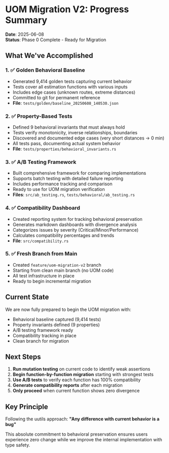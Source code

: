 # UOM Migration V2: Progress Summary

**Date**: 2025-06-08  
**Status**: Phase 0 Complete - Ready for Migration

## What We've Accomplished

### 1. ✅ Golden Behavioral Baseline
- Generated 9,414 golden tests capturing current behavior
- Tests cover all estimation functions with various inputs
- Includes edge cases (unknown routes, extreme distances)
- Committed to git for permanent reference
- **File**: `tests/golden/baseline_20250608_140530.json`

### 2. ✅ Property-Based Tests
- Defined 9 behavioral invariants that must always hold
- Tests verify monotonicity, inverse relationships, boundaries
- Discovered and documented edge cases (very short distances → 0 min)
- All tests pass, documenting actual system behavior
- **File**: `tests/properties/behavioral_invariants.rs`

### 3. ✅ A/B Testing Framework
- Built comprehensive framework for comparing implementations
- Supports batch testing with detailed failure reporting
- Includes performance tracking and comparison
- Ready to use for UOM migration verification
- **Files**: `src/ab_testing.rs`, `tests/behavioral/ab_testing.rs`

### 4. ✅ Compatibility Dashboard
- Created reporting system for tracking behavioral preservation
- Generates markdown dashboards with divergence analysis
- Categorizes issues by severity (Critical/Minor/Performance)
- Calculates compatibility percentages and trends
- **File**: `src/compatibility.rs`

### 5. ✅ Fresh Branch from Main
- Created `feature/uom-migration-v2` branch
- Starting from clean main branch (no UOM code)
- All test infrastructure in place
- Ready to begin incremental migration

## Current State

We are now fully prepared to begin the UOM migration with:
- Behavioral baseline captured (9,414 tests)
- Property invariants defined (9 properties)
- A/B testing framework ready
- Compatibility tracking in place
- Clean branch for migration

## Next Steps

1. **Run mutation testing** on current code to identify weak assertions
2. **Begin function-by-function migration** starting with strongest tests
3. **Use A/B tests** to verify each function has 100% compatibility
4. **Generate compatibility reports** after each migration
5. **Only proceed** when current function shows zero divergence

## Key Principle

Following the uutils approach: **"Any difference with current behavior is a bug"**

This absolute commitment to behavioral preservation ensures users experience zero change while we improve the internal implementation with type safety.